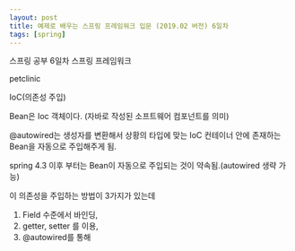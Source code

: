```yaml
---
layout: post
title: 예제로 배우는 스프링 프레임워크 입문 (2019.02 버전) 6일차
tags: [spring]
---
```


스프링 공부 6일차 스프링 프레임워크 

petclinic

IoC(의존성 주입)

Bean은 Ioc 객체이다. (자바로 작성된 소프트웨어 컴포넌트를 의미)

@autowired는 생성자를 변환해서 상황의 타입에 맞는 IoC 컨테이너 안에 존재하는
Bean을 자동으로 주입해주게 됨.

spring 4.3 이후 부터는 Bean이 자동으로 주입되는 것이 약속됨.(autowired 생략 가능)


이 의존성을 주입하는 방법이 3가지가 있는데
1. Field 수준에서 바인딩,
2. getter, setter 를 이용,
3. @autowired를 통해